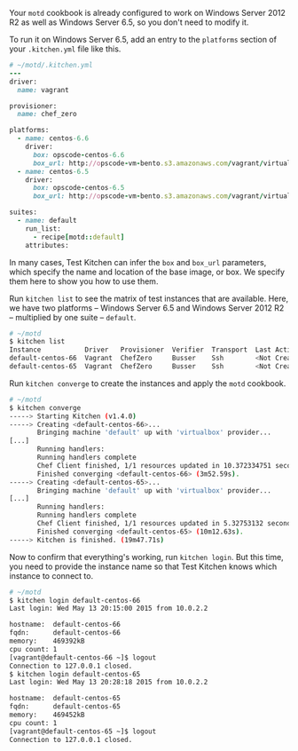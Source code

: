 Your `motd` cookbook is already configured to work on Windows Server 2012 R2 as well as Windows Server 6.5, so you don't need to modify it.

To run it on Windows Server 6.5, add an entry to the `platforms` section of your <code class="file-path">.kitchen.yml</code> file like this.

```ruby
# ~/motd/.kitchen.yml
---
driver:
  name: vagrant

provisioner:
  name: chef_zero

platforms:
  - name: centos-6.6
    driver:
      box: opscode-centos-6.6
      box_url: http://opscode-vm-bento.s3.amazonaws.com/vagrant/virtualbox/opscode_centos-6.6_chef-provisionerless.box
  - name: centos-6.5
    driver:
      box: opscode-centos-6.5
      box_url: http://opscode-vm-bento.s3.amazonaws.com/vagrant/virtualbox/opscode_centos-6.5_chef-provisionerless.box

suites:
  - name: default
    run_list:
      - recipe[motd::default]
    attributes:
```

In many cases, Test Kitchen can infer the `box` and `box_url` parameters, which specify the name and location of the base image, or box. We specify them here to show you how to use them.

Run `kitchen list` to see the matrix of test instances that are available. Here, we have two platforms &ndash; Windows Server 6.5 and Windows Server 2012 R2 &ndash; multiplied by one suite &ndash; `default`.

```bash
# ~/motd
$ kitchen list
Instance           Driver   Provisioner  Verifier  Transport  Last Action
default-centos-66  Vagrant  ChefZero     Busser    Ssh        <Not Created>
default-centos-65  Vagrant  ChefZero     Busser    Ssh        <Not Created>
```

Run `kitchen converge` to create the instances and apply the `motd` cookbook.

```bash
# ~/motd
$ kitchen converge
-----> Starting Kitchen (v1.4.0)
-----> Creating <default-centos-66>...
       Bringing machine 'default' up with 'virtualbox' provider...
[...]
       Running handlers:
       Running handlers complete
       Chef Client finished, 1/1 resources updated in 10.372334751 seconds
       Finished converging <default-centos-66> (3m52.59s).
-----> Creating <default-centos-65>...
       Bringing machine 'default' up with 'virtualbox' provider...
[...]
       Running handlers:
       Running handlers complete
       Chef Client finished, 1/1 resources updated in 5.32753132 seconds
       Finished converging <default-centos-65> (10m12.63s).
-----> Kitchen is finished. (19m47.71s)
```

Now to confirm that everything's working, run `kitchen login`. But this time, you need to provide the instance name so that Test Kitchen knows which instance to connect to.

```bash
# ~/motd
$ kitchen login default-centos-66
Last login: Wed May 13 20:15:00 2015 from 10.0.2.2

hostname:  default-centos-66
fqdn:      default-centos-66
memory:    469392kB
cpu count: 1
[vagrant@default-centos-66 ~]$ logout
Connection to 127.0.0.1 closed.
$ kitchen login default-centos-65
Last login: Wed May 13 20:28:18 2015 from 10.0.2.2

hostname:  default-centos-65
fqdn:      default-centos-65
memory:    469452kB
cpu count: 1
[vagrant@default-centos-65 ~]$ logout
Connection to 127.0.0.1 closed.
```
